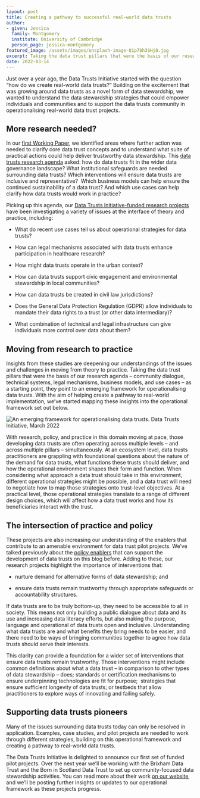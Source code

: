 ```yaml
---
layout: post
title: Creating a pathway to successful real-world data trusts
author:
- given: Jessica
  family: Montgomery
  institute: University of Cambridge
  person_page: jessica-montgomery
featured_image: /assets/images/unsplash-image-Q1p7bh3SHj8.jpg
excerpt: Taking the data trust pillars that were the basis of our research agenda – community dialogue, technical systems, legal mechanisms, business models, and use cases – as a starting point, they point to an emerging framework for operationalising data trusts. With the aim of helping create a pathway to real-world implementation, we’ve started mapping these insights into the operational framework.
date: 2022-03-14
---
```



Just over a year ago, the Data Trusts Initiative started with the
question “how do we create real-world data trusts?” Building on the
excitement that was growing around data trusts as a novel form of data
stewardship, we wanted to understand the data stewardship strategies
that could empower individuals and communities and to support the data
trusts community in operationalising real-world data trust projects.

## More research needed?

In our [first Working
Paper](https://static1.squarespace.com/static/5e3b09f0b754a35dcb4111ce/t/5fdb21f9537b3a6ff2315429/1608196603713/Working+Paper+1+-+data+trusts+-+from+theory+to+practice.pdf),
we identified areas where further action was needed to clarify core data
trust concepts and to understand what suite of practical actions could
help deliver trustworthy data stewardship. This [data trusts research
agenda](https://datatrusts.uk/blogs/moving-from-theory-to-practice-how-do-we-create-real-world-data-trusts)
asked: how do data trusts fit in the wider data governance landscape?
What institutional safeguards are needed surrounding data trusts? Which
interventions will ensure data trusts are inclusive and representative? 
Which business models can help ensure the continued sustainability of a
data trust? And which use cases can help clarify how data trusts would
work in practice?

Picking up this agenda, our [Data Trusts Initiative-funded research
projects](https://datatrusts.uk/research) have been investigating a
variety of issues at the interface of theory and practice, including:

- What do recent use cases tell us about operational strategies for data
  trusts?

- How can legal mechanisms associated with data trusts enhance
  participation in healthcare research?

- How might data trusts operate in the urban context?

- How can data trusts support civic engagement and environmental
  stewardship in local communities?

- How can data trusts be created in civil law jurisdictions?

- Does the General Data Protection Regulation (GDPR) allow individuals
  to mandate their data rights to a trust (or other data intermediary)?

- What combination of technical and legal infrastructure can give
  individuals more control over data about them?

## Moving from research to practice

Insights from these studies are deepening our understandings of the
issues and challenges in moving from theory to practice. Taking the data
trust pillars that were the basis of our research agenda – community
dialogue, technical systems, legal mechanisms, business models, and use
cases – as a starting point, they point to an emerging framework for
operationalising data trusts. With the aim of helping create a pathway
to real-world implementation, we’ve started mapping these insights into
the operational framework set out below.

![An emerging framework for operationalising data trusts. Data Trusts
Initiative, March
2022](/assets/images/emerging-framework-for-operationlising-data-trusts.jpg)

With research, policy, and practice in this domain moving at pace,
those developing data trusts are often operating across multiple levels
– and across multiple pillars – simultaneously. At an ecosystem level,
data trusts practitioners are grappling with foundational questions
about the nature of the demand for data trusts, what functions these
trusts should deliver, and how the operational environment shapes their
form and function. When considering what approach a data trust should
take in this environment, different operational strategies might be
possible, and a data trust will need to negotiate how to map those
strategies onto trust-level objectives. At a practical level, those
operational strategies translate to a range of different design choices,
which will affect how a data trust works and how its beneficiaries
interact with the trust.

## The intersection of practice and policy

These projects are also increasing our understanding of the enablers
that contribute to an amenable environment for data trust pilot
projects. We’ve talked previously about the [policy
enablers](https://datatrusts.uk/blogs/governments-role-in-developing-data-trusts-insights-from-recent-research-and-practice)
that can support the development of data trusts on this blog before.
Adding to these, our research projects highlight the importance of
interventions that:

- nurture demand for alternative forms of data stewardship; and

- ensure data trusts remain trustworthy through appropriate safeguards
  or accountability structures.

If data trusts are to be truly bottom-up, they need to be accessible to
all in society. This means not only building a public dialogue about
data and its use and increasing data literacy efforts, but also making
the purpose, language and operational of data trusts open and inclusive.
Understanding what data trusts are and what benefits they bring needs to
be easier, and there need to be ways of bringing communities together to
agree how data trusts should serve their interests.

This clarity can provide a foundation for a wider set of interventions
that ensure data trusts remain trustworthy. Those interventions might
include common definitions about what a data trust – in comparison to
other types of data stewardship – does; standards or certification
mechanisms to ensure underpinning technologies are fit for purpose; 
strategies that ensure sufficient longevity of data trusts; or testbeds
that allow practitioners to explore ways of innovating and failing
safely.

## Supporting data trusts pioneers

Many of the issues surrounding data trusts today can only be resolved in
application. Examples, case studies, and pilot projects are needed to
work through different strategies, building on this operational
framework and creating a pathway to real-world data trusts.

The Data Trusts Initiative is delighted to announce our first set of
funded pilot projects. Over the next year we’ll be working with the
Brixham Data Trust and the Born in Scotland Data Trust to set up
community-focused data stewardship activities. You can read more about
their work [on our website](https://datatrusts.uk/pilot-projects), and
we’ll be posting further insights or updates to our operational
framework as these projects progress.

  

